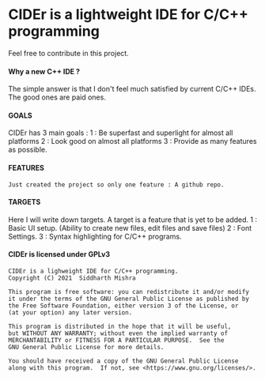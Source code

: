 # CIDEr is a lightweight IDE for C/C++ programming

Feel free to contribute in this project.

#### Why a new C++ IDE ?
The simple answer is that I don't feel much satisfied by current C/C++ IDEs.
The good ones are paid ones.

#### GOALS
CIDEr has 3 main goals :
    1 : Be superfast and superlight for almost all platforms
    2 : Look good on almost all platforms
    3 : Provide as many features as possible.

#### FEATURES
    Just created the project so only one feature : A github repo.

#### TARGETS
Here I will write down targets. A target is a feature that is yet to be added.
    1 : Basic UI setup. (Ability to create new files, edit files and save files)
    2 : Font Settings.
    3 : Syntax highlighting for C/C++ programs. 

#### CIDEr is licensed under GPLv3
    CIDEr is a lighweight IDE for C/C++ programming.
    Copyright (C) 2021  Siddharth Mishra

    This program is free software: you can redistribute it and/or modify
    it under the terms of the GNU General Public License as published by
    the Free Software Foundation, either version 3 of the License, or
    (at your option) any later version.

    This program is distributed in the hope that it will be useful,
    but WITHOUT ANY WARRANTY; without even the implied warranty of
    MERCHANTABILITY or FITNESS FOR A PARTICULAR PURPOSE.  See the
    GNU General Public License for more details.

    You should have received a copy of the GNU General Public License
    along with this program.  If not, see <https://www.gnu.org/licenses/>.